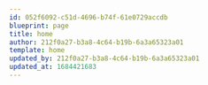 ```yaml
---
id: 052f6092-c51d-4696-b74f-61e0729accdb
blueprint: page
title: home
author: 212f0a27-b3a8-4c64-b19b-6a3a65323a01
template: home
updated_by: 212f0a27-b3a8-4c64-b19b-6a3a65323a01
updated_at: 1684421683
---
```

